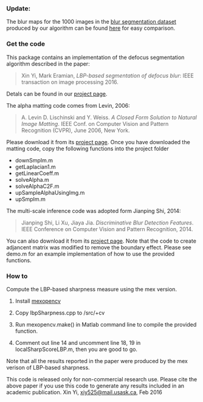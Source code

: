 ### Update:
The blur maps for the 1000 images in the [blur segmentation dataset](http://www.cse.cuhk.edu.hk/%7Eleojia/projects/dblurdetect/dataset.html) produced by our algorithm can be found [here](https://1drv.ms/u/s!Aj4IQl4ug0_9hEANDaY7WjuOQkxW) for easy comparison.

### Get the code
This package contains an implementation of the defocus segmentation algorithm described in the paper:

>Xin Yi, Mark Eramian, *LBP-based segmentation of defocus blur*:
IEEE transaction on image processing 2016. 

Detals can be found in our [project page](https://www.cs.usask.ca/faculty/eramian/defocusseg/).

The alpha matting code comes from Levin, 2006:

>A. Levin D. Lischinski and Y. Weiss. *A Closed Form Solution to Natural Image Matting*. 
IEEE Conf. on Computer Vision and Pattern Recognition (CVPR), June 2006, New York.

Please download it from its [project page](http://www.wisdom.weizmann.ac.il/~levina/matting.tar.gz).
Once you have downloaded the matting code, copy the following functions into the project folder

- downSmpIm.m
- getLaplacian1.m
- getLinearCoeff.m
- solveAlpha.m
- solveAlphaC2F.m
- upSampleAlphaUsingImg.m
- upSmpIm.m



The multi-scale inference code was adopted form Jianping Shi, 2014:

>Jianping Shi, Li Xu, Jiaya Jia. *Discriminative Blur Detection Features*.
IEEE Conference on Computer Vision and Pattern Recognition, 2014. 

You can also download it from its [project page](http://www.cse.cuhk.edu.hk/~leojia/projects/dblurdetect/index.html).
Note that the code to create adjancent matrix was modified to remove the boundary effect.
Please see demo.m for an example implementation of how to use the
provided functions. 


### How to
Compute the LBP-based sharpness measure using the mex version.

1. Install [mexopencv](https://github.com/kyamagu/mexopencv)

2. Copy lbpSharpness.cpp to <your mexopencv folder>/src/+cv 

3. Run mexopencv.make() in Matlab command line to compile the provided function.

4. Comment out line 14 and uncomment line 18, 19 in localSharpScoreLBP.m, then you are good to go.

Note that all the results reported in the paper were produced by the mex verison of LBP-based sharpness.


This code is released only for non-commercial research
use. Please cite the above paper if you use this code to generate any
results included in an academic publication.
Xin Yi, xiy525@mail.usask.ca, Feb 2016

 












